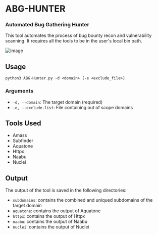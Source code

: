 # ABG-HUNTER
### Automated Bug Gathering Hunter


This tool automates the process of bug bounty recon and vulnerability scanning. It requires all the tools to be in the user's local bin path.

![image](https://user-images.githubusercontent.com/49821326/216806935-c625bcaa-a895-44bc-b17a-6af910d6af93.png)

## Usage
`python3 ABG-Hunter.py -d <domain> [-e <exclude_file>]`

### Arguments

- `-d, --domain`: The target domain (required)
- `-e, --exclude-list`: File containing out of scope domains

## Tools Used

- Amass
- Subfinder
- Aquatone
- Httpx
- Naabu
- Nuclei

## Output

The output of the tool is saved in the following directories:

- `subdomains`: contains the combined and uniqued subdomains of the target domain
- `aquatone`: contains the output of Aquatone
- `httpx`: contains the output of Httpx
- `naabu`: contains the output of Naabu
- `nuclei`: contains the output of Nuclei
